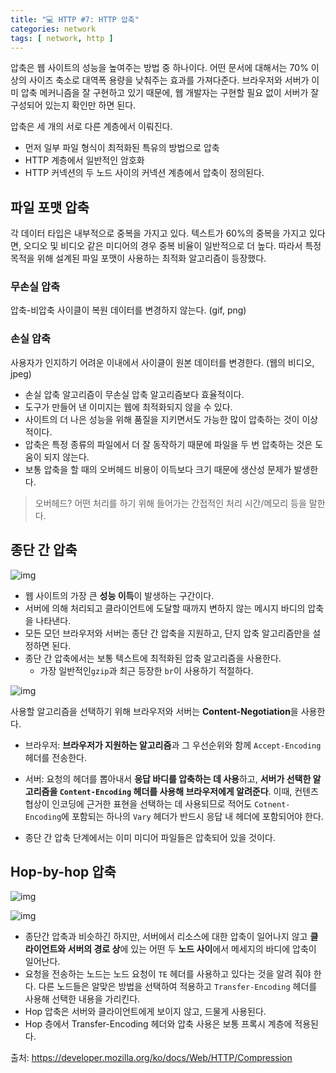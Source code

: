 ```yaml
---
title: "💻 HTTP #7: HTTP 압축"
categories: network
tags: [ network, http ]
---
```



압축은 웹 사이트의 성능을 높여주는 방법 중 하나이다. 어떤 문서에 대해서는 70% 이상의 사이즈 축소로 대역폭 용량을 낮춰주는 효과를 가져다준다. 브라우저와 서버가 이미 압축 메커니즘을 잘 구현하고 있기 때문에, 웹 개발자는 구현할 필요 없이 서버가 잘 구성되어 있는지 확인만 하면 된다.

압축은 세 개의 서로 다른 계층에서 이뤄진다.

- 먼저 일부 파일 형식이 최적화된 특유의 방법으로 압축
- HTTP 계층에서 일반적인 암호화
- HTTP 커넥션의 두 노드 사이의 커넥션 계층에서 압축이 정의된다.

## 파일 포맷 압축

각 데이터 타입은 내부적으로 중복을 가지고 있다. 텍스트가 60%의 중복을 가지고 있다면, 오디오 및 비디오 같은 미디어의 경우 중복 비율이 일반적으로 더 높다. 따라서 특정 목적을 위해 설계된 파일 포맷이 사용하는 최적화 알고리즘이 등장했다.

### 무손실 압축

압축-비압축 사이클이 복원 데이터를 변경하지 않는다. (gif, png)

### 손실 압축

사용자가 인지하기 어려운 이내에서 사이클이 원본 데이터를 변경한다. (웹의 비디오, jpeg)


- 손실 압축 알고리즘이 무손실 압축 알고리즘보다 효율적이다.
- 도구가 만들어 낸 이미지는 웹에 최적화되지 않을 수 있다. 
- 사이트의 더 나은 성능을 위해 품질을 지키면서도 가능한 많이 압축하는 것이 이상적이다. 
- 압축은 특정 종류의 파일에서 더 잘 동작하기 때문에 파일을 두 번 압축하는 것은 도움이 되지 않는다.
- 보통 압축을 할 때의 오버헤드 비용이 이득보다 크기 때문에 생산성 문제가 발생한다.

> 오버헤드? 어떤 처리를 하기 위해 들어가는 간접적인 처리 시간/메모리 등을 말한다.



## 종단 간 압축	

![img](https://mdn.mozillademos.org/files/13801/HTTPEnco1.png)

- 웹 사이트의 가장 큰 **성능 이득**이 발생하는 구간이다.
- 서버에 의해 처리되고 클라이언트에 도달할 때까지 변하지 않는 메시지 바디의 압축을 나타낸다.
- 모든 모던 브라우저와 서버는 종단 간 압축을 지원하고, 단지 압축 알고리즘만을 설정하면 된다. 
- 종단 간 압축에서는 보통 텍스트에 최적화된 압축 알고리즘을 사용한다. 
  - 가장 일반적인`gzip`과 최근 등장한 `br`이 사용하기 적절하다.

![img](https://mdn.mozillademos.org/files/13811/HTTPCompression1.png)

사용할 알고리즘을 선택하기 위해 브라우저와 서버는 **Content-Negotiation**을 사용한다.
- 브라우저: **브라우저가 지원하는 알고리즘**과 그 우선순위와 함께 `Accept-Encoding` 헤더를 전송한다.
- 서버: 요청의 헤더를 뽑아내서 **응답 바디를 압축하는 데 사용**하고, **서버가 선택한 알고리즘을 `Content-Encoding` 헤더를 사용해 브라우저에게 알려준다**. 이때, 컨텐츠 협상이 인코딩에 근거한 표현을 선택하는 데 사용되므로 적어도 `Cotnent-Encoding`에 포함되는 하나의 `Vary` 헤더가 반드시 응답 내 헤더에 포함되어야 한다. 



- 종단 간 압축 단계에서는 이미 미디어 파일들은 압축되어 있을 것이다.

## Hop-by-hop 압축

![img](https://mdn.mozillademos.org/files/13807/HTTPTE1.png)

![img](https://mdn.mozillademos.org/files/13809/HTTPComp2.png)

- 종단간 압축과 비슷하긴 하지만, 서버에서 리소스에 대한 압축이 일어나지 않고 **클라이언트와 서버의 경로 상**에 있는 어떤 두 **노드 사이**에서 메세지의 바디에 압축이 일어난다. 
- 요청을 전송하는 노드는 노드 요청이 `TE` 헤더를 사용하고 있다는 것을 알려 줘야 한다. 다른 노드들은 알맞은 방법을 선택하여 적용하고 `Transfer-Encoding` 헤더를 사용해 선택한 내용을 가리킨다.
- Hop 압축은 서버와 클라이언트에게 보이지 않고, 드물게 사용된다.
- Hop 층에서 Transfer-Encoding 헤더와 압축 사용은 보통 프록시 계층에 적용된다.



출처: https://developer.mozilla.org/ko/docs/Web/HTTP/Compression